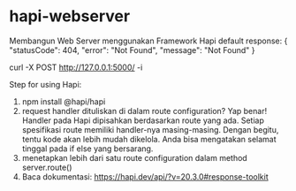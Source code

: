 # hapi-webserver
Membangun Web Server menggunakan Framework Hapi
default response:
{
"statusCode": 404,
"error": "Not Found",
"message": "Not Found"
}

<!-- cek koneksi menggunakan terminal -->
curl -X POST http://127.0.0.1:5000/ -i

Step for using Hapi:

1. npm install @hapi/hapi
2. request handler dituliskan di dalam route configuration? Yap benar! Handler pada Hapi dipisahkan berdasarkan route yang ada. Setiap spesifikasi route memiliki handler-nya masing-masing. Dengan begitu, tentu kode akan lebih mudah dikelola. Anda bisa mengatakan selamat tinggal pada if else yang bersarang.
3. menetapkan lebih dari satu route configuration dalam method server.route()
4. Baca dokumentasi: https://hapi.dev/api/?v=20.3.0#response-toolkit 
